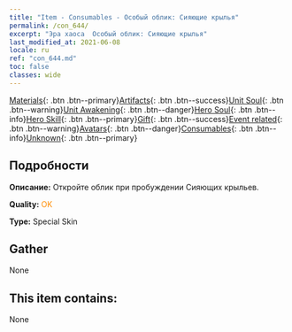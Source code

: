 ```yaml
---
title: "Item - Consumables - Особый облик: Сияющие крылья"
permalink: /con_644/
excerpt: "Эра хаоса  Особый облик: Сияющие крылья"
last_modified_at: 2021-06-08
locale: ru
ref: "con_644.md"
toc: false
classes: wide
---
```

 [Materials](/ItemsRU/){: .btn .btn--primary}[Artifacts](/ItemsRU/Artifacts/){: .btn .btn--success}[Unit Soul](/ItemsRU/UnitSoul/){: .btn .btn--warning}[Unit Awakening](/ItemsRU/UnitAwakening/){: .btn .btn--danger}[Hero Soul](/ItemsRU/HeroSoul/){: .btn .btn--info}[Hero Skill](/ItemsRU/HeroSkill/){: .btn .btn--primary}[Gift](/ItemsRU/Gift/){: .btn .btn--success}[Event related](/ItemsRU/Events/){: .btn .btn--warning}[Avatars](/ItemsRU/Avatars/){: .btn .btn--danger}[Consumables](/ItemsRU/Consumables/){: .btn .btn--info}[Unknown](/ItemsRU/Unknown/){: .btn .btn--primary}

## Подробности
 **Описание:** Откройте облик при пробуждении Сияющих крыльев.

 **Quality:** <span style="color: #FF8C00">OK</span>

 **Type:** Special Skin

## Gather

  None

## This item contains:

  None

